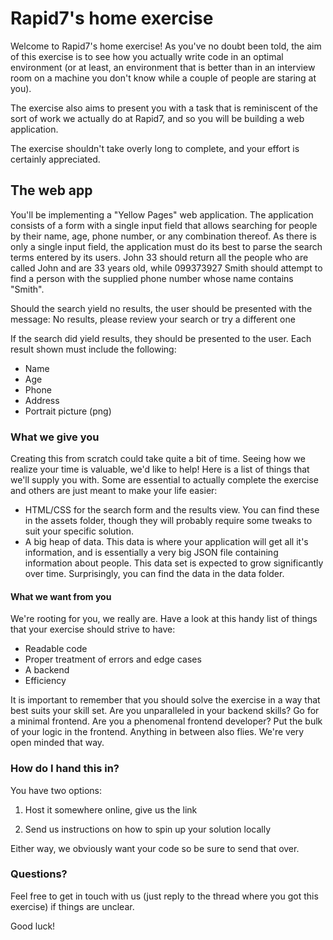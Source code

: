 # Rapid7's home exercise
Welcome to Rapid7's home exercise! As you've no doubt been told, the aim of this exercise is to see how you actually write code in an optimal environment (or at least, an environment that is better than in an interview room on a machine you don't know while a couple of people are staring at you).

The exercise also aims to present you with a task that is reminiscent of the sort of work we actually do at Rapid7, and so you will be building a web application.

The exercise shouldn't take overly long to complete, and your effort is certainly appreciated.
 
## The web app
You'll be implementing a "Yellow Pages" web application. The application consists of a form with a single input field that allows searching for people by their name, age, phone number, or any combination thereof. As there is only a single input field, the application must do its best to parse the search terms entered by its users. John 33 should return all the people who are called John and are 33 years old, while 099373927 Smith should attempt to find a person with the supplied phone number whose name contains "Smith".

Should the search yield no results, the user should be presented with the message: No results, please review your search or try a different one

If the search did yield results, they should be presented to the user. Each result shown must include the following:

* Name
* Age
* Phone
* Address
* Portrait picture (png) 
 
### What we give you
Creating this from scratch could take quite a bit of time. Seeing how we realize your time is valuable, we'd like to help! Here is a list of things that we'll supply you with. Some are essential to actually complete the exercise and others are just meant to make your life easier:

* HTML/CSS for the search form and the results view. You can find these in the assets folder, though they will probably require some tweaks to suit your specific solution.
* A big heap of data. This data is where your application will get all it's information, and is essentially a very big JSON file containing information about people. This data set is expected to grow significantly over time. Surprisingly, you can find the data in the data folder.

#### What we want from you
We're rooting for you, we really are. Have a look at this handy list of things that your exercise should strive to have:

* Readable code
* Proper treatment of errors and edge cases
* A backend
* Efficiency

It is important to remember that you should solve the exercise in a way that best suits your skill set. Are you unparalleled in your backend skills? Go for a minimal frontend. Are you a phenomenal frontend developer? Put the bulk of your logic in the frontend. Anything in between also flies. We're very open minded that way.

### How do I hand this in?

You have two options:

1. Host it somewhere online, give us the link

2. Send us instructions on how to spin up your solution locally

Either way, we obviously want your code so be sure to send that over.

### Questions?
Feel free to get in touch with us (just reply to the thread where you got this exercise) if things are unclear.

Good luck!

